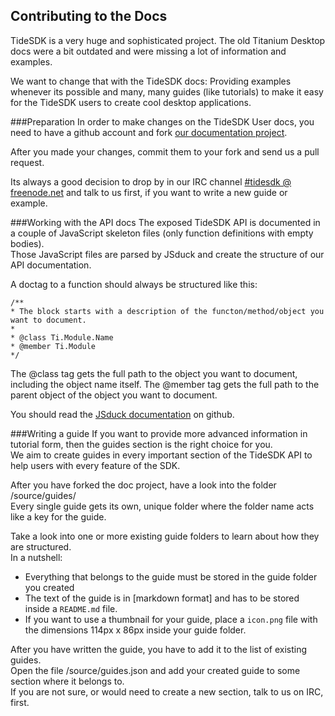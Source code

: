 Contributing to the Docs
------------------------
TideSDK is a very huge and sophisticated project. The old Titanium Desktop docs were a bit outdated and were missing a lot of information and examples.

We want to change that with the TideSDK docs: Providing examples whenever its possible and many, many guides (like tutorials) to make it easy for the TideSDK users to create cool desktop applications.


###Preparation
In order to make changes on the TideSDK User docs, you need to have a github account and fork [our documentation project].

After you made your changes, commit them to your fork and send us a pull request.

Its always a good decision to drop by in our IRC channel [#tidesdk @ freenode.net] and talk to us first, if you want to write a new guide or example.


###Working with the API docs
The exposed TideSDK API is documented in a couple of JavaScript skeleton files (only function definitions with empty bodies).    
Those JavaScript files are parsed by JSduck and create the structure of our API documentation.

A doctag to a function should always be structured like this:

	/**
	* The block starts with a description of the functon/method/object you want to document.
	*
	* @class Ti.Module.Name
	* @member Ti.Module
	*/

The @class tag gets the full path to the object you want to document, including the object name itself.
The @member tag gets the full path to the parent object of the object you want to document.

You should read the [JSduck documentation] on github.


###Writing a guide
If you want to provide more advanced information in tutorial form, then the guides section is the right choice for you.    
We aim to create guides in every important section of the TideSDK API to help users with every feature of the SDK.

After you have forked the doc project, have a look into the folder /source/guides/    
Every single guide gets its own, unique folder where the folder name acts like a key for the guide.

Take a look into one or more existing guide folders to learn about how they are structured.    
In a nutshell:

* Everything that belongs to the guide must be stored in the guide folder you created
* The text of the guide is in [markdown format] and has to be stored inside a `README.md` file.
* If you want to use a thumbnail for your guide, place a `icon.png` file with the dimensions 114px x 86px inside your guide folder.

After you have written the guide, you have to add it to the list of existing guides.    
Open the file /source/guides.json and add your created guide to some section where it belongs to.    
If you are not sure, or would need to create a new section, talk to us on IRC, first.


[our documentation project]: https://github.com/TideSDK/TideSDK-User-Docs
[#tidesdk @ freenode.net]: irc://chat.freenode.net#tidesdk
[JSduck documentation]: https://github.com/senchalabs/jsduck/wiki